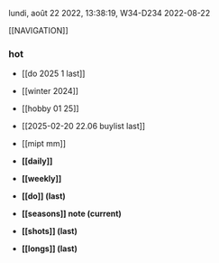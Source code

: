 lundi, août 22 2022, 13:38:19, W34-D234 2022-08-22

[[NAVIGATION]]

### hot

- [[do 2025 1 last]]
- [[winter 2024]]
- [[hobby 01 25]]
- [[2025-02-20 22.06 buylist last]]
- [[mipt mm]]

- **[[daily]]**
- **[[weekly]]**
- **[[do]] (last)**
- **[[seasons]] note (current)**
- **[[shots]] (last)**
- **[[longs]] (last)**
